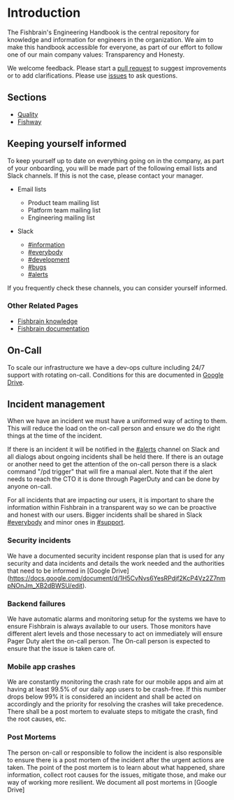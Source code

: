 # Introduction

The Fishbrain's Engineering Handbook is the central repository for knowledge and information for engineers in the organization. We aim to make this handbook accessible for everyone, as part of our effort to follow one of our main company values: Transparency and Honesty.

We welcome feedback. Please start a [pull request](https://github.com/fishbrain/engineering-handbook/pulls) to suggest improvements or to add clarifications. Please use [issues](https://github.com/fishbrain/engineering-handbook/issues) to ask questions.

## Sections

- [Quality](./Quality/README.md)
- [Fishway](./Fishway/README.md)


## Keeping yourself informed

To keep yourself up to date on everything going on in the company, as part of your onboarding, you will be made part of the following email lists and Slack channels. If this is not the case, please contact your manager.

* Email lists
	- Product team mailing list
	- Platform team mailing list
	- Engineering mailing list

* Slack
	- [#information](https://fishbrain.slack.com/archives/C0ARQHESJ)
	- [#everybody](https://fishbrain.slack.com/archives/C02FSLF41)
	- [#development](https://fishbrain.slack.com/archives/C029LM5J3)
	- [#bugs](https://fishbrain.slack.com/archives/C033QSRSN)
	- [#alerts](https://fishbrain.slack.com/archives/C9LPC3F25)

If you frequently check these channels, you can consider yourself informed.

### Other Related Pages

* [Fishbrain knowledge](https://docs.fishbrain.com/)
* [Fishbrain documentation](https://github.com/fishbrain/docs)

## On-Call

To scale our infrastructure we have a dev-ops culture including 24/7 support with rotating on-call. Conditions for this are documented in [Google Drive](https://docs.google.com/document/d/1vEP3QwE2EVNqQ6D7FjIIQAwhZe6pXnkfZQvt1vr7OAM/edit).


## Incident management

When we have an incident we must have a uniformed way of acting to them. This will reduce the load on the on-call person and ensure we do the right things at the time of the incident. 

If there is an incident it will be notified in the [#alerts](https://fishbrain.slack.com/archives/C9LPC3F25) channel on Slack and all dialogs about ongoing incidents shall be held there. If there is an outage or another need to get the attention of the on-call person there is a slack command "/pd trigger" that will fire a manual alert. Note that if the alert needs to reach the CTO it is done through PagerDuty and can be done by anyone on-call.

For all incidents that are impacting our users, it is important to share the information within Fishbrain in a transparent way so we can be proactive and honest with our users. Bigger incidents shall be shared in Slack [#everybody](https://fishbrain.slack.com/archives/C02FSLF41) and minor ones in [#support](https://fishbrain.slack.com/archives/CFDQ1DLSX).

### Security incidents
We have a documented security incident response plan that is used for any security and data incidents and details the work needed and the authorities that need to be informed in [Google Drive] (https://docs.google.com/document/d/1H5CvNvs6YesRPdjf2KcP4Vz2Z7nmpNOnJm_XB2dBWSU/edit).

### Backend failures

We have automatic alarms and monitoring setup for the systems we have to ensure Fishbrain is always available to our users. Those monitors have different alert levels and those necessary to act on immediately will ensure Pager Duty alert the on-call person. The On-call person is expected to ensure that the issue is taken care of.

### Mobile app crashes

We are constantly monitoring the crash rate for our mobile apps and aim at having at least 99.5% of our daily app users to be crash-free. If this number drops below 99% it is considered an incident and shall be acted on accordingly and the priority for resolving the crashes will take precedence. There shall be a post mortem to evaluate steps to mitigate the crash, find the root causes, etc.

### Post Mortems

The person on-call or responsible to follow the incident is also responsible to ensure there is a post mortem of the incident after the urgent actions are taken. The point of the post mortem is to learn about what happened, share information, collect root causes for the issues, mitigate those, and make our way of working more resilient. We document all post mortems in [Google Drive] 
